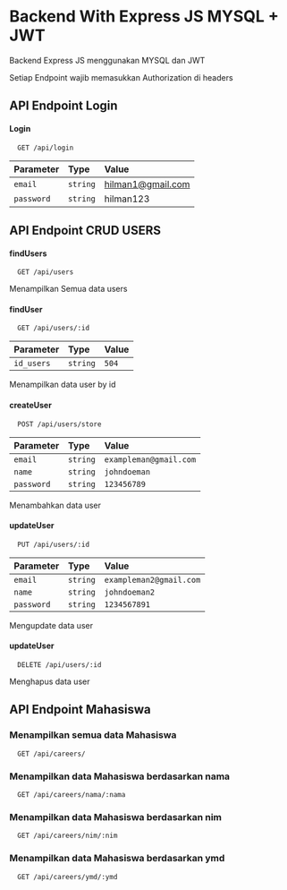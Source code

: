# Backend With Express JS MYSQL + JWT

Backend Express JS menggunakan MYSQL dan JWT

Setiap Endpoint wajib memasukkan Authorization di headers

## API Endpoint Login

#### Login

```http
  GET /api/login
```

| Parameter  | Type     | Value             |
| :--------- | :------- | :---------------- |
| `email`    | `string` | hilman1@gmail.com |
| `password` | `string` | hilman123         |

## API Endpoint CRUD USERS

#### findUsers

```http
  GET /api/users
```

Menampilkan Semua data users

#### findUser

```http
  GET /api/users/:id
```

| Parameter  | Type     | Value |
| :--------- | :------- | :---- |
| `id_users` | `string` | `504` |

Menampilkan data user by id

#### createUser

```http
  POST /api/users/store
```

| Parameter  | Type     | Value                  |
| :--------- | :------- | :--------------------- |
| `email`    | `string` | `exampleman@gmail.com` |
| `name`     | `string` | `johndoeman`           |
| `password` | `string` | `123456789`            |

Menambahkan data user

#### updateUser

```http
  PUT /api/users/:id
```

| Parameter  | Type     | Value                   |
| :--------- | :------- | :---------------------- |
| `email`    | `string` | `exampleman2@gmail.com` |
| `name`     | `string` | `johndoeman2`           |
| `password` | `string` | `1234567891`            |

Mengupdate data user

#### updateUser

```http
  DELETE /api/users/:id
```

Menghapus data user

## API Endpoint Mahasiswa

### Menampilkan semua data Mahasiswa

```http
  GET /api/careers/
```

### Menampilkan data Mahasiswa berdasarkan nama

```http
  GET /api/careers/nama/:nama
```

### Menampilkan data Mahasiswa berdasarkan nim

```http
  GET /api/careers/nim/:nim
```

### Menampilkan data Mahasiswa berdasarkan ymd

```http
  GET /api/careers/ymd/:ymd
```
